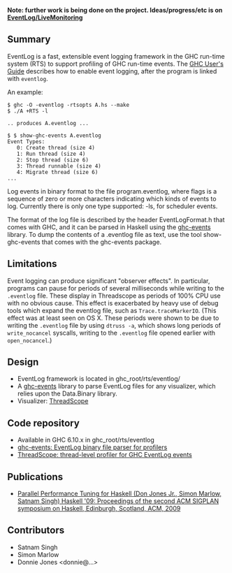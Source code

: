 
**Note: further work is being done on the project. Ideas/progress/etc is on [EventLog/LiveMonitoring](event-log/live-monitoring)**


## Summary



EventLog is a fast, extensible event logging framework in the GHC run-time system (RTS) to support profiling of GHC run-time events. The [GHC User's Guide](http://www.haskell.org/ghc/docs/6.12.2/html/users_guide/runtime-control.html#rts-eventlog) describes how to enable event logging, after the program is linked with `eventlog`.



An example:


```wiki
$ ghc -O -eventlog -rtsopts A.hs --make
$ ./A +RTS -l

.. produces A.eventlog ...

$ $ show-ghc-events A.eventlog 
Event Types:
   0: Create thread (size 4)
   1: Run thread (size 4)
   2: Stop thread (size 6)
   3: Thread runnable (size 4)
   4: Migrate thread (size 6)
...
```


Log events in binary format to the file program.eventlog, where flags is a sequence of zero or more characters indicating which kinds of events to log. Currently there is only one type supported: -ls, for scheduler events.



The format of the log file is described by the header EventLogFormat.h that comes with GHC, and it can be parsed in Haskell using the [
ghc-events](http://hackage.haskell.org/package/ghc-events) library. To dump the contents of a .eventlog file as text, use the tool show-ghc-events that comes with the ghc-events package.


## Limitations



Event logging can produce significant "observer effects". In particular, programs can pause for periods of several milliseconds while writing to the `.eventlog` file. These display in Threadscope as periods of 100% CPU use with no obvious cause. This effect is exacerbated by heavy use of debug tools which expand the eventlog file, such as `Trace.traceMarkerIO`. (This effect was at least seen on OS X. These periods were shown to be due to writing the `.eventlog` file by using `dtruss -a`, which shows long periods of `write_nocancel` syscalls, writing to the `.eventlog` file opened earlier with `open_nocancel`.)


## Design


- EventLog framework is located in ghc\_root/rts/eventlog/
- A [
  ghc-events](http://hackage.haskell.org/package/ghc-events) library to parse EventLog files for any visualizer, which relies upon the Data.Binary library.
- Visualizer: [ ThreadScope](http://raintown.org/?page_id=132)

## Code repository


- Available in GHC 6.10.x in ghc\_root/rts/eventlog
- [
  ghc-events: EventLog binary file parser for profilers](http://code.haskell.org/ghc-events)
- [
  ThreadScope: thread-level profiler for GHC EventLog events](http://code.haskell.org/ThreadScope/)

## Publications


- [
  Parallel Performance Tuning for Haskell (Don Jones Jr., Simon Marlow, Satnam Singh) Haskell '09: Proceedings of the second ACM SIGPLAN symposium on Haskell, Edinburgh, Scotland, ACM, 2009](http://research.microsoft.com/pubs/80976/ghc-parallel-tuning2.pdf)

## Contributors


- Satnam Singh
- Simon Marlow
- Donnie Jones \<donnie@…\>

